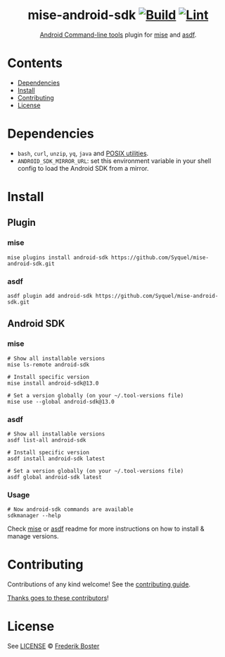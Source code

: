 <div align="center">

# mise-android-sdk [![Build](https://github.com/Syquel/mise-android-sdk/actions/workflows/build.yml/badge.svg)](https://github.com/Syquel/mise-android-sdk/actions/workflows/build.yml) [![Lint](https://github.com/Syquel/mise-android-sdk/actions/workflows/lint.yml/badge.svg)](https://github.com/Syquel/mise-android-sdk/actions/workflows/lint.yml)

[Android Command-line tools](https://developer.android.com/tools) plugin for [mise](https://mise.jdx.dev/) and [asdf](https://asdf-vm.com).

</div>

# Contents

- [Dependencies](#dependencies)
- [Install](#install)
- [Contributing](#contributing)
- [License](#license)

# Dependencies

- `bash`, `curl`, `unzip`, `yq`, `java` and [POSIX utilities](https://pubs.opengroup.org/onlinepubs/9699919799/idx/utilities.html).
- `ANDROID_SDK_MIRROR_URL`: set this environment variable in your shell config to load the Android SDK from a mirror.

# Install

## Plugin
### mise
```shell
mise plugins install android-sdk https://github.com/Syquel/mise-android-sdk.git
```

### asdf
```shell
asdf plugin add android-sdk https://github.com/Syquel/mise-android-sdk.git
```

## Android SDK
### mise
```shell
# Show all installable versions
mise ls-remote android-sdk

# Install specific version
mise install android-sdk@13.0

# Set a version globally (on your ~/.tool-versions file)
mise use --global android-sdk@13.0
```

### asdf
```shell
# Show all installable versions
asdf list-all android-sdk

# Install specific version
asdf install android-sdk latest

# Set a version globally (on your ~/.tool-versions file)
asdf global android-sdk latest
```

### Usage
```shell
# Now android-sdk commands are available
sdkmanager --help
```

Check [mise](https://mise.jdx.dev/getting-started.html) or [asdf](https://github.com/asdf-vm/asdf) readme for more instructions on how to
install & manage versions.

# Contributing

Contributions of any kind welcome! See the [contributing guide](contributing.md).

[Thanks goes to these contributors](https://github.com/Syquel/mise-android-sdk/graphs/contributors)!

# License

See [LICENSE](LICENSE) © [Frederik Boster](https://github.com/Syquel/)
